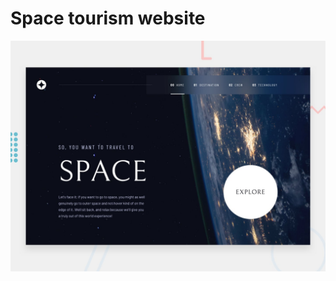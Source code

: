 #  Space tourism website

![Design preview for the Space tourism website coding challenge](./preview.jpg)



